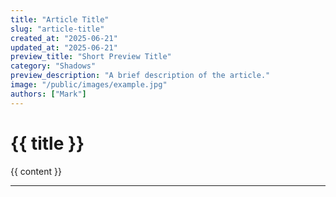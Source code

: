 ```yaml
---
title: "Article Title"
slug: "article-title"
created_at: "2025-06-21"
updated_at: "2025-06-21"
preview_title: "Short Preview Title"
category: "Shadows"
preview_description: "A brief description of the article."
image: "/public/images/example.jpg"
authors: ["Mark"]
---
```


# {{ title }}

{{ content }}

---
